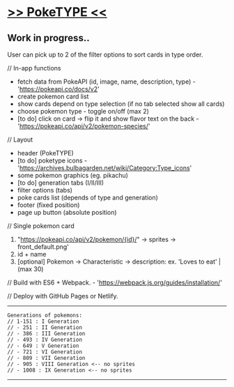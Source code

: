 # [>> PokeTYPE <<](https://poke-type.netlify.app)

## Work in progress..

User can pick up to 2 of the filter options to sort cards in type order.

// In-app functions
+ fetch data from PokeAPI (id, image, name, description, type) - 'https://pokeapi.co/docs/v2'
+ create pokemon card list
+ show cards depend on type selection (if no tab selected show all cards)
+ choose pokemon type - toggle on/off (max 2)
+ [to do] click on card -> flip it and show flavor text on the back - 'https://pokeapi.co/api/v2/pokemon-species/'

// Layout
- header (PokeTYPE)
- [to do] poketype icons - 'https://archives.bulbagarden.net/wiki/Category:Type_icons'
- some pokemon graphics (eg. pikachu)
- [to do] generation tabs (I/II/III)
- filter options (tabs)
- poke cards list (depends of type and generation)
- footer (fixed position)
- page up button (absolute position)

// Single pokemon card
1. "https://pokeapi.co/api/v2/pokemon/{id}/" -> sprites -> front_default.png'
2. id + name
3. [optional] Pokemon -> Characteristic -> description: ex. 'Loves to eat' | (max 30)

// Build with ES6 + Webpack. - 'https://webpack.js.org/guides/installation/'

// Deploy with GitHub Pages or Netlify.

---
    Generations of pokemons:
    // 1-151 : I Generation
    // - 251 : II Generation
    // - 386 : III Generation
    // - 493 : IV Generation
    // - 649 : V Generation
    // - 721 : VI Generation
    // - 809 : VII Generation 
    // - 905 : VIII Generation <-- no sprites
    // - 1008 : IX Generation <-- no sprites
---